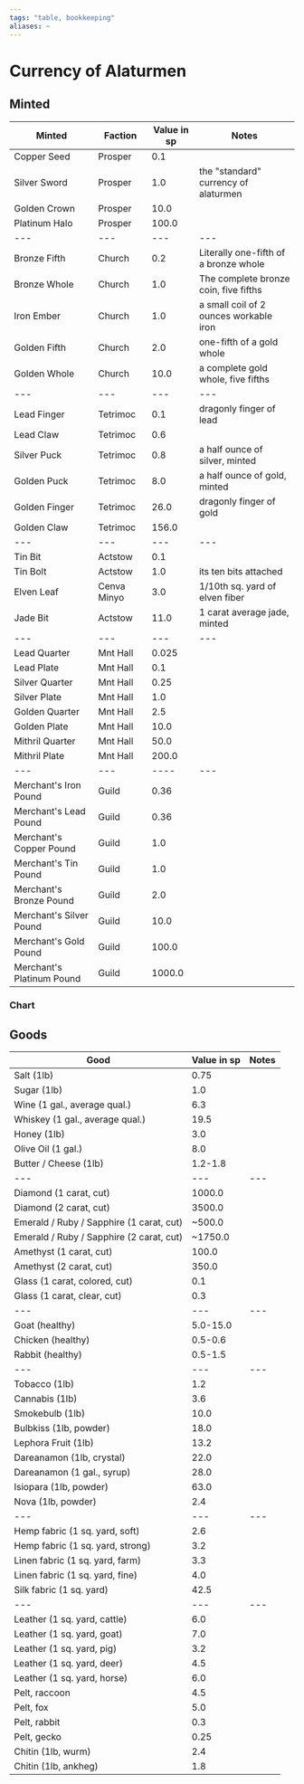 ```yaml
---
tags: "table, bookkeeping"
aliases: ~
---
```


# Currency of Alaturmen

## Minted

|Minted|Faction|Value in sp|Notes|
|------|-------|-----------|-----|
|Copper Seed|Prosper|0.1||
|Silver Sword|Prosper|1.0|the "standard" currency of alaturmen|
|Golden Crown|Prosper|10.0||
|Platinum Halo|Prosper|100.0||
|---|---|---|---|
|Bronze Fifth|Church|0.2|Literally one-fifth of a bronze whole|
|Bronze Whole|Church|1.0|The complete bronze coin, five fifths|
|Iron Ember|Church|1.0|a small coil of 2 ounces workable iron|
|Golden Fifth|Church|2.0|one-fifth of a gold whole|
|Golden Whole|Church|10.0|a complete gold whole, five fifths|
|---|---|---|---|
|Lead Finger|Tetrimoc|0.1|dragonly finger of lead|
|Lead Claw|Tetrimoc|0.6||
|Silver Puck|Tetrimoc|0.8|a half ounce of silver, minted|
|Golden Puck|Tetrimoc|8.0|a half ounce of gold, minted|
|Golden Finger|Tetrimoc|26.0|dragonly finger of gold|
|Golden Claw|Tetrimoc|156.0||
|---|---|---|---|
|Tin Bit|Actstow|0.1||
|Tin Bolt|Actstow|1.0|its ten bits attached|
|Elven Leaf|Cenva Minyo|3.0|1/10th sq. yard of elven fiber|
|Jade Bit|Actstow|11.0|1 carat average jade, minted|
|---|---|---|---|
|Lead Quarter|Mnt Hall|0.025||
|Lead Plate|Mnt Hall|0.1||
|Silver Quarter|Mnt Hall|0.25||
|Silver Plate|Mnt Hall|1.0||
|Golden Quarter|Mnt Hall|2.5||
|Golden Plate|Mnt Hall|10.0||
|Mithril Quarter|Mnt Hall|50.0||
|Mithril Plate|Mnt Hall|200.0||
|---|---|----|---|
|Merchant's Iron Pound|Guild|0.36||
|Merchant's Lead Pound|Guild|0.36||
|Merchant's Copper Pound|Guild|1.0||
|Merchant's Tin Pound|Guild|1.0||
|Merchant's Bronze Pound|Guild|2.0||
|Merchant's Silver Pound|Guild|10.0||
|Merchant's Gold Pound|Guild|100.0||
|Merchant's Platinum Pound|Guild|1000.0||

### Chart

## Goods

|Good|Value in sp|Notes|
|----|-----------|-----|
|Salt (1lb)|0.75||
|Sugar (1lb)|1.0||
|Wine (1 gal., average qual.)|6.3||
|Whiskey (1 gal., average qual.)|19.5||
|Honey (1lb)|3.0||
|Olive Oil (1 gal.)|8.0||
|Butter / Cheese (1lb)|1.2-1.8||
|---|---|---|
|Diamond (1 carat, cut)|1000.0||
|Diamond (2 carat, cut)|3500.0||
|Emerald / Ruby / Sapphire (1 carat, cut)|~500.0||
|Emerald / Ruby / Sapphire (2 carat, cut)|~1750.0||
|Amethyst (1 carat, cut)|100.0||
|Amethyst (2 carat, cut)|350.0||
|Glass (1 carat, colored, cut)|0.1||
|Glass (1 carat, clear, cut)|0.3||
|---|---|---|
|Goat (healthy)|5.0-15.0||
|Chicken (healthy)|0.5-0.6||
|Rabbit (healthy)|0.5-1.5||
|---|---|---|
|Tobacco (1lb)|1.2||
|Cannabis (1lb)|3.6||
|Smokebulb (1lb)|10.0||
|Bulbkiss (1lb, powder)|18.0||
|Lephora Fruit (1lb)|13.2||
|Dareanamon (1lb, crystal)|22.0||
|Dareanamon (1 gal., syrup)|28.0||
|Isiopara (1lb, powder)|63.0||
|Nova (1lb, powder)|2.4||
|---|---|---|
|Hemp fabric (1 sq. yard, soft)|2.6||
|Hemp fabric (1 sq. yard, strong)|3.2||
|Linen fabric (1 sq. yard, farm)|3.3||
|Linen fabric (1 sq. yard, fine)|4.0||
|Silk fabric (1 sq. yard)|42.5||
|---|---|---|
|Leather (1 sq. yard, cattle)|6.0||
|Leather (1 sq. yard, goat)|7.0||
|Leather (1 sq. yard, pig)|3.2||
|Leather (1 sq. yard, deer)|4.5||
|Leather (1 sq. yard, horse)|6.0||
|Pelt, raccoon|4.5||
|Pelt, fox|5.0||
|Pelt, rabbit|0.3||
|Pelt, gecko|0.25||
|Chitin (1lb, wurm)|2.4||
|Chitin (1lb, ankheg)|1.8||
